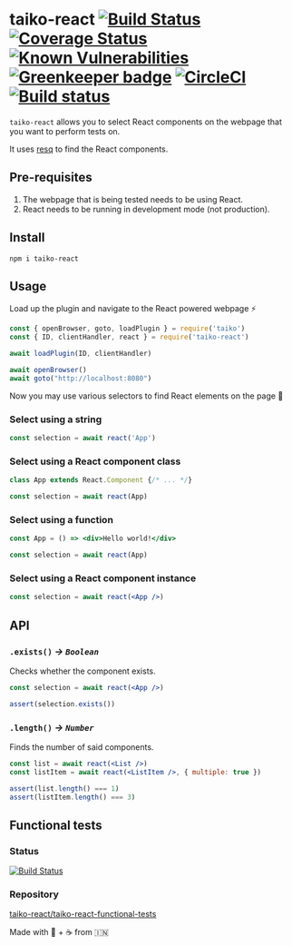 # taiko-react [![Build Status](https://travis-ci.org/taiko-react/taiko-react.svg?branch=master)](https://travis-ci.org/taiko-react/taiko-react) [![Coverage Status](https://coveralls.io/repos/github/taiko-react/taiko-react/badge.svg?branch=master)](https://coveralls.io/github/taiko-react/taiko-react?branch=master) [![Known Vulnerabilities](https://snyk.io/test/github/tkshnwesper/taiko-react/badge.svg?targetFile=package.json)](https://snyk.io/test/github/tkshnwesper/taiko-react?targetFile=package.json) [![Greenkeeper badge](https://badges.greenkeeper.io/taiko-react/taiko-react.svg)](https://greenkeeper.io/) [![CircleCI](https://circleci.com/gh/taiko-react/taiko-react.svg?style=svg)](https://circleci.com/gh/taiko-react/taiko-react) [![Build status](https://ci.appveyor.com/api/projects/status/0f7gj7eedpp7g5ai?svg=true)](https://ci.appveyor.com/project/tkshnwesper/taiko-react)

`taiko-react` allows you to select React components on the webpage that you want to perform tests on.

It uses [resq](https://github.com/baruchvlz/resq) to find the React components.

## Pre-requisites

1. The webpage that is being tested needs to be using React.
2. React needs to be running in development mode (not production).

## Install

```Shell
npm i taiko-react
```

## Usage

Load up the plugin and navigate to the React powered webpage ⚡️

```js
const { openBrowser, goto, loadPlugin } = require('taiko')
const { ID, clientHandler, react } = require('taiko-react')

await loadPlugin(ID, clientHandler)

await openBrowser()
await goto("http://localhost:8080")
```

Now you may use various selectors to find React elements on the page 🔎

### Select using a **string**

```js
const selection = await react('App')
```

### Select using a **React component class**

```jsx
class App extends React.Component {/* ... */}

const selection = await react(App)
```

### Select using a **function**

```jsx
const App = () => <div>Hello world!</div>

const selection = await react(App)
```

### Select using a **React component instance**

```jsx
const selection = await react(<App />)
```

## API

### `.exists()` _-> `Boolean`_

Checks whether the component exists.

```jsx
const selection = await react(<App />)

assert(selection.exists())
```

### `.length()` _-> `Number`_

Finds the number of said components.

```jsx
const list = await react(<List />)
const listItem = await react(<ListItem />, { multiple: true })

assert(list.length() === 1)
assert(listItem.length() === 3)
```

## Functional tests

### Status

[![Build Status](https://travis-ci.org/taiko-react/taiko-react-functional-tests.svg?branch=master)](https://travis-ci.org/taiko-react/taiko-react-functional-tests)

### Repository

[taiko-react/taiko-react-functional-tests](https://github.com/taiko-react/taiko-react-functional-tests)

Made with 💟 + ☕️ from 🇮🇳
